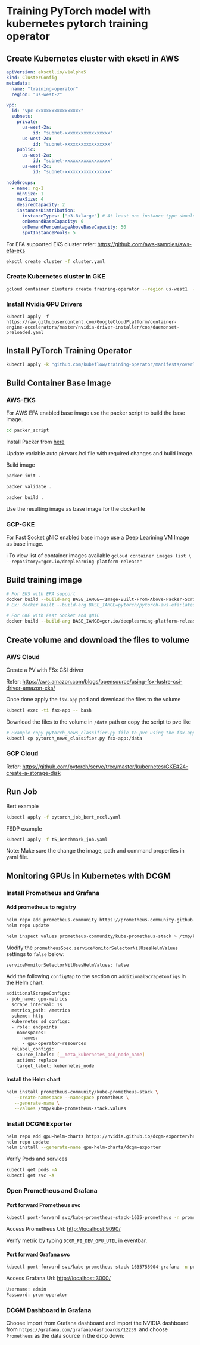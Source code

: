 # Training PyTorch model with kubernetes pytorch training operator

## Create Kubernetes cluster with eksctl in AWS

```yaml
apiVersion: eksctl.io/v1alpha5
kind: ClusterConfig
metadata:
  name: "training-operator"
  region: "us-west-2"

vpc:
  id: "vpc-xxxxxxxxxxxxxxxxx"
  subnets:
    private:
      us-west-2a:
          id: "subnet-xxxxxxxxxxxxxxxxx"
      us-west-2c:
          id: "subnet-xxxxxxxxxxxxxxxxx"
    public:
      us-west-2a:
          id: "subnet-xxxxxxxxxxxxxxxxx"
      us-west-2c:
          id: "subnet-xxxxxxxxxxxxxxxxx"

nodeGroups:
  - name: ng-1
    minSize: 1
    maxSize: 4
    desiredCapacity: 2
    instancesDistribution:
      instanceTypes: ["p3.8xlarge"] # At least one instance type should be specified
      onDemandBaseCapacity: 0
      onDemandPercentageAboveBaseCapacity: 50
      spotInstancePools: 5
```

For EFA supported EKS cluster refer: https://github.com/aws-samples/aws-efa-eks

```bash
eksctl create cluster -f cluster.yaml
```

### Create Kubernetes cluster in GKE

```bash
gcloud container clusters create training-operator --region us-west1  --machine-type n1-highcpu-16 --enable-gvnic --accelerator type=nvidia-tesla-v100,count=2 --num-nodes 2 --min-nodes 0 --max-nodes 3 --enable-autoscaling
```

### Install Nvidia GPU Drivers

```
kubectl apply -f https://raw.githubusercontent.com/GoogleCloudPlatform/container-engine-accelerators/master/nvidia-driver-installer/cos/daemonset-preloaded.yaml
```

## Install PyTorch Training Operator

```bash
kubectl apply -k "github.com/kubeflow/training-operator/manifests/overlays/standalone?ref=v1.3.0"
```

## Build Container Base Image

### AWS-EKS

For AWS EFA enabled base image use the packer script to build the base image.

```bash
cd packer_script
```

Install Packer from [here](https://www.packer.io/downloads)

Update variable.auto.pkrvars.hcl file with required changes and build image.

Build image

```bash
packer init .

packer validate .

packer build .
```

Use the resulting image as base image for the dockerfile

### GCP-GKE

For Fast Socket gNIC enabled base image use a Deep Learining VM Image as base image.

:information_source: To view list of container images available `gcloud container images list \
--repository="gcr.io/deeplearning-platform-release"
`

## Build training image

```bash
# For EKS with EFA support
docker build --build-arg BASE_IAMGE=<Image-Built-From-Above-Packer-Script> -t k8s-training/pytorch:v1.12.0 .
# Ex: docker built --build-arg BASE_IAMGE=pytorch/pytorch-aws-efa:latest -t k8s-training/pytorch:v1.12.0 .

# For GKE with Fast Socket and gNIC 
docker build --build-arg BASE_IAMGE=gcr.io/deeplearning-platform-release/base-cu113 -t k8s-training/pytorch:v1.12.0 .
```

## Create volume and download the files to volume 

### AWS Cloud

Create a PV with FSx CSI driver

Refer: https://aws.amazon.com/blogs/opensource/using-fsx-lustre-csi-driver-amazon-eks/

Once done apply the `fsx-app` pod and download the files to the volume


```bash
kubectl exec -ti fsx-app -- bash
```

Download the files to the volume in `/data` path or copy the script to pvc like

```bash
# Example copy pytorch_news_classifier.py file to pvc using the fsx-app pod
kubectl cp pytorch_news_classifier.py fsx-app:/data
```

### GCP Cloud

Refer: https://github.com/pytorch/serve/tree/master/kubernetes/GKE#24-create-a-storage-disk

## Run Job

Bert example

```bash
kubectl apply -f pytorch_job_bert_nccl.yaml
```

FSDP example

```bash
kubectl apply -f t5_benchmark_job.yaml
```

Note: Make sure the change the image, path and command properties in yaml file.

## Monitoring GPUs in Kubernetes with DCGM

### Install Prometheus and Grafana

#### Add prometheus to registry

```bash
helm repo add prometheus-community https://prometheus-community.github.io/helm-charts
helm repo update
```

```bash
helm inspect values prometheus-community/kube-prometheus-stack > /tmp/kube-prometheus-stack.values
```

Modify the `prometheusSpec.serviceMonitorSelectorNilUsesHelmValues` settings to `false` below:

```bash
serviceMonitorSelectorNilUsesHelmValues: false
```

Add the following `configMap` to the section on `additionalScrapeConfigs` in the Helm chart:

```bash
additionalScrapeConfigs:
- job_name: gpu-metrics
  scrape_interval: 1s
  metrics_path: /metrics
  scheme: http
  kubernetes_sd_configs:
  - role: endpoints
    namespaces:
      names:
      - gpu-operator-resources
  relabel_configs:
  - source_labels: [__meta_kubernetes_pod_node_name]
    action: replace
    target_label: kubernetes_node
```

#### Install the Helm chart

```bash
helm install prometheus-community/kube-prometheus-stack \
   --create-namespace --namespace prometheus \
   --generate-name \
   --values /tmp/kube-prometheus-stack.values
```

### Install DCGM Exporter

```bash
helm repo add gpu-helm-charts https://nvidia.github.io/dcgm-exporter/helm-charts
helm repo update
helm install --generate-name gpu-helm-charts/dcgm-exporter
```

Verify Pods and services

```bash
kubectl get pods -A
kubectl get svc -A
```

### Open Prometheus and Grafana

#### Port forward Prometheus svc

```bash
kubectl port-forward svc/kube-prometheus-stack-1635-prometheus -n prometheus 9090:9090
```

Access Prometheus Url: [http://localhost:9090/](http://localhost:9090/)

Verify metric by typing `DCGM_FI_DEV_GPU_UTIL` in eventbar.

#### Port forward Grafana svc

```bash
kubectl port-forward svc/kube-prometheus-stack-1635755904-grafana -n prometheus 3000:80
```

Access Grafana Url: [http://localhost:3000/](http://localhost:3000/)

```bash
Username: admin
Password: prom-operator
```

### DCGM Dashboard in Grafana

Choose import from Grafana dashboard and import the NVIDIA dashboard from `https://grafana.com/grafana/dashboards/12239 `and choose `Prometheus` as the data source in the drop down:
